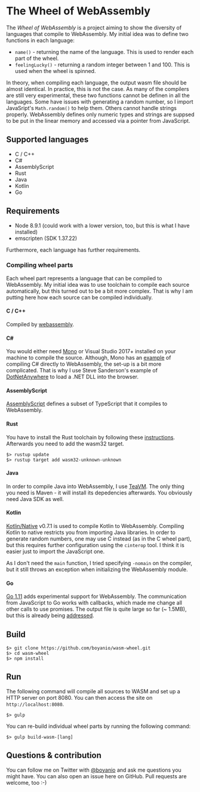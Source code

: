 # The Wheel of WebAssembly

The _Wheel of WebAssembly_ is a project aiming to show the diversity of languages that compile to WebAssembly. My initial idea was to define two functions in each language:

- `name()` - returning the name of the language. This is used to render each part of the wheel.
- `feelingLucky()` - returning a random integer between 1 and 100. This is used when the wheel is spinned.

In theory, when compiling each language, the output wasm file should be almost identical. In practice, this is not the case. As many of the compilers are still very experimental, these two functions cannot be definen in all the languages. Some have issues with generating a random number, so I import JavaSript's `Math.random()` to help them. Others cannot handle strings properly. WebAssembly defines only numeric types and strings are suppsed to be put in the linear memory and accessed via a pointer from JavaScript.

## Supported languages

- C / C++
- C#
- AssemblyScript
- Rust
- Java
- Kotlin
- Go

## Requirements

- Node 8.9.1 (could work with a lower version, too, but this is what I have installed)
- emscripten (SDK 1.37.22)

Furthermore, each language has further requirements.

### Compiling wheel parts

Each wheel part represents a language that can be compiled to WebAssembly. My initial idea was to use toolchain to compile each source automatically, but this turned out to be a bit more complex. That is why I am putting here how each source can be compiled individually.

#### C / C++

Compiled by [webassembly](https://www.npmjs.com/package/webassembly).

#### C#

You would either need [Mono](http://www.mono-project.com/docs/) or Visual Studio 2017+ installed on your machine to compile the source. Although, Mono has an [example](http://www.mono-project.com/news/2017/08/09/hello-webassembly/) of compiling C# directly to WebAssembly, the set-up is a bit more complicated. That is why I use Steve Sanderson's example of [DotNetAnywhere](https://github.com/SteveSanderson/Blazor/tree/150aeeb0965bd4b7a24412d239d836016c6b4238) to load a .NET DLL into the browser.

#### AssemblyScript

[AssemblyScript](https://www.npmjs.com/package/assemblyscript) defines a subset of TypeScript that it compiles to WebAssembly.

#### Rust

You have to install the Rust toolchain by following these [instructions](https://www.rust-lang.org/en-US/install.html). Afterwards you need to add the wasm32 target.

```
$> rustup update
$> rustup target add wasm32-unknown-unknown
```

#### Java

In order to compile Java into WebAssembly, I use [TeaVM](http://teavm.org/). The only thing you need is Maven - it will install its depedencies afterwards. You obviously need Java SDK as well.

#### Kotlin

[Kotlin/Native](https://github.com/JetBrains/kotlin-native/) v0.7.1 is used to compile Kotlin to WebAssembly. Compiling Kotlin to native restricts you from importing Java libraries. In order to generate random numbers, one may use C instead (as in the C wheel part), but this requires further configuration using the `cinterop` tool. I think it is easier just to import the JavaScript one.

As I don't need the `main` function, I tried specifying `-nomain` on the compiler, but it still throws an exception when initializing the WebAssembly module.

#### Go

[Go 1.11](https://tip.golang.org/doc/go1.11) adds experimental support for WebAssembly. The communication from JavaScript to Go works with callbacks, which made me change all other calls to use promises. The output file is quite large so far (~ 1.5MB), but this is already being [addressed](https://github.com/golang/go/issues/6853).

## Build

```
$> git clone https://github.com/boyanio/wasm-wheel.git
$> cd wasm-wheel
$> npm install
```

## Run

The following command will compile all sources to WASM and set up a HTTP server on port 8080. You can then access the site on `http://localhost:8080`.

```
$> gulp
```

You can re-build individual wheel parts by running the following command:

```
$> gulp build-wasm-[lang]
```

## Questions & contribution

You can follow me on Twitter with [@boyanio](https://twitter.com/boyanio) and ask me questions you might have. You can also open an issue here on GitHub. Pull requests are welcome, too :-)
